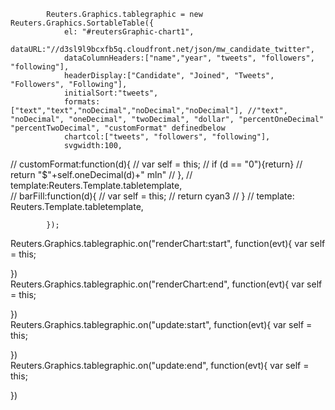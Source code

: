 			Reuters.Graphics.tablegraphic = new Reuters.Graphics.SortableTable({
				el: "#reutersGraphic-chart1",
				dataURL:"//d3sl9l9bcxfb5q.cloudfront.net/json/mw_candidate_twitter",
				dataColumnHeaders:["name","year", "tweets", "followers", "following"],
				headerDisplay:["Candidate", "Joined", "Tweets", "Followers", "Following"],
				initialSort:"tweets",
				formats:["text","text","noDecimal","noDecimal","noDecimal"], //"text", "noDecimal", "oneDecimal", "twoDecimal", "dollar", "percentOneDecimal" "percentTwoDecimal", "customFormat" definedbelow
				chartcol:["tweets", "followers", "following"],
				svgwidth:100,
//				customFormat:function(d){
//					var self = this;
//					if (d == "0"){return}
//					return "$"+self.oneDecimal(d)+" mln"
//				}, 
//				template:Reuters.Template.tabletemplate,				
//				barFill:function(d){
//					var self = this;
//					return cyan3
//				}
//	            template: Reuters.Template.tabletemplate,

			});
			
Reuters.Graphics.tablegraphic.on("renderChart:start", function(evt){
    var self = this;
    
})		
Reuters.Graphics.tablegraphic.on("renderChart:end", function(evt){
    var self = this;
    
})		
Reuters.Graphics.tablegraphic.on("update:start", function(evt){
    var self = this;
    
})		
Reuters.Graphics.tablegraphic.on("update:end", function(evt){
    var self = this;
    
})		